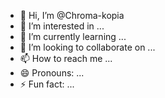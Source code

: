 - 👋 Hi, I’m @Chroma-kopia
- 👀 I’m interested in ...
- 🌱 I’m currently learning ...
- 💞️ I’m looking to collaborate on ...
- 📫 How to reach me ...
- 😄 Pronouns: ...
- ⚡ Fun fact: ...

<!---
Chroma-kopia/Chroma-kopia is a ✨ special ✨ repository because its `README.md` (this file) appears on your GitHub profile.
You can click the Preview link to take a look at your changes.
--->
